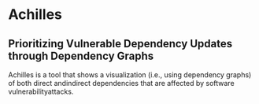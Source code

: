 # Achilles
## Prioritizing Vulnerable Dependency Updates through Dependency Graphs
Achilles is a tool that shows a visualization (i.e., using dependency graphs) of both direct andindirect dependencies that are affected by software vulnerabilityattacks. 

<!---
## Minutes of Meeting
- Mon. 3 Aug 2020: https://www.notion.so/Meeting-4-80fc86a885a043818c2bb64ff3cea2e7

## Related Work
- https://arxiv.org/abs/1907.03407 Lags in the Vulnerabilities (Get Terminologies)
- https://ieeexplore.ieee.org/document/7181461 Co-Usage Visualization
- https://soarsmu.github.io/papers/wcre13-librecommend.pdf Using Collaborative Filtering to recommend libraries.
- https://sel.ist.osaka-u.ac.jp/people/boris-t/, https://sel.ist.osaka-u.ac.jp/lab-db/betuzuri/archive/1087/1087.pdf, SOL Mantra
- https://dl.acm.org/doi/10.1145/2623330.2623342, https://poloclub.github.io/polochau/papers/14_kdd_aesop.pdf Guilt by Association: Large Scale Malware Detection by Mining File-relation Graphs
- https://dl.acm.org/doi/10.1007/s10664-018-9657-y Use SO to embed information about libraries
- http://ece.ubc.ca/~astocco/pubs/2020-Yandrapally-ICSE2020.pdf gives a summary of some similarity techniques and ideas.
- https://ink.library.smu.edu.sg/cgi/viewcontent.cgi?article=5363&context=sis_research Gives some ideas of textual information we can gather from README files.
- https://ieeexplore.ieee.org/document/7816479 They provided a manual category of GitHub repositories.
- https://seal.ics.uci.edu/publications/2014FASE.pdf This one did another way around. Strange!
- https://ouniali.github.io/papers/IST2016-LibFinder.pdf Library recommendation using co-usage, usage and semantic similarity of identifiers.

## Definition of Done
### Features/Implementations
- The code/implementation of that task is already committed to the repo (in each developer's branch)
- A pull request is created to merge the change into the master branch.
- The pull request is approved and merged.
### Documents/Administrative Work
- The documents have been uploaded to Google Drive folder
- OR the documents have been submitted to the submission system.
-->
